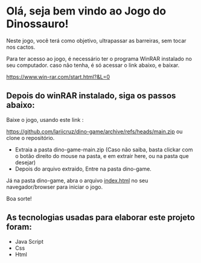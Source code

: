 # Olá, seja bem vindo ao Jogo do Dinossauro!

Neste jogo, você terá como objetivo, ultrapassar as barreiras, sem tocar nos cactos.

Para ter acesso ao jogo, é necessário ter o programa WinRAR instalado no seu computador.
caso não tenha, é só acessar o link abaixo, e baixar.

https://www.win-rar.com/start.html?&L=0

## Depois do winRAR instalado, siga os passos abaixo:

Baixe o jogo, usando este link :

https://github.com/lariicruz/dino-game/archive/refs/heads/main.zip
ou clone o repositório.

- Extraia a pasta dino-game-main.zip (Caso não saiba, basta clickar com o botão direito do mouse na pasta, e em extrair here, ou na pasta que desejar)
- Depois do arquivo extraido, Entre na pasta dino-game.

Já na pasta dino-game, abra o arquivo  [index.html](index.html) no seu navegador/browser para iniciar o jogo.

Boa sorte!

## As tecnologias usadas para elaborar este projeto foram:

- Java Script
- Css
- Html



